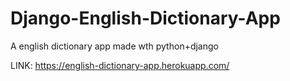 # Django-English-Dictionary-App
A english dictionary app made wth python+django

LINK: https://english-dictionary-app.herokuapp.com/
